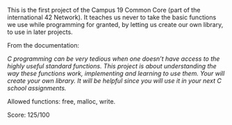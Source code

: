 This is the first project of the Campus 19 Common Core (part of the international 42 Network). 
It teaches us never to take the basic functions we use while programming for granted, by letting us create our own library, to use in later projects.

From the documentation: 

 _C programming can be very tedious when one doesn’t have access to the highly useful
  standard functions. This project is about understanding the way these functions work,
  implementing and learning to use them. Your will create your own library. It will be
  helpful since you will use it in your next C school assignments._

Allowed functions: free, malloc, write.

Score: 125/100
